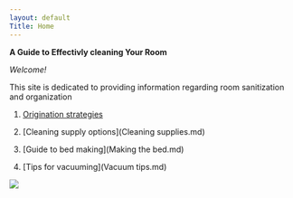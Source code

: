 ```yaml
---
layout: default
Title: Home
---
```


**A Guide to Effectivly cleaning Your Room**
	
_Welcome!_
		 
This site is dedicated to providing information regarding room sanitization and organization 


1.	[Origination strategies](Organize.md)
	
2.	[Cleaning supply options](Cleaning supplies.md)
	
3.	[Guide to bed making](Making the bed.md)

4.	[Tips for vacuuming](Vacuum tips.md)

![](https://lh3.googleusercontent.com/p3sbPCZafxCKeThM6M_5MLKXXYE5b_GaQi5OcGViEv_6d8W_QmyyaLqHn06fGyRroDEdON7DoWkEg_Q=w2160-h1245)
